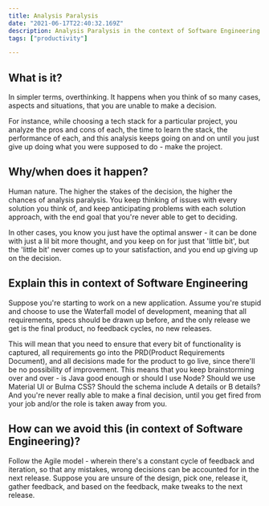 ```yaml
---
title: Analysis Paralysis
date: "2021-06-17T22:40:32.169Z"
description: Analysis Paralysis in the context of Software Engineering
tags: ["productivity"]

---
```


## What is it?

In simpler terms, overthinking. It happens when you think of so many cases, aspects and situations, that you are unable to make a decision.

For instance, while choosing a tech stack for a particular project, you analyze the pros and cons of each, the time to learn the stack, the performance of each, and this analysis keeps going on and on until you just give up doing what you were supposed to do - make the project.

## Why/when does it happen?

Human nature. The higher the stakes of the decision, the higher the chances of analysis paralysis. You keep thinking of issues with every solution you think of, and keep anticipating problems with each solution approach, with the end goal that you're never able to get to deciding.

In other cases, you know you just have the optimal answer - it can be done with just a lil bit more thought, and you keep on for just that 'little bit', but the 'little bit' never comes up to your satisfaction, and you end up giving up on the decision.

## Explain this in context of Software Engineering

Suppose you're starting to work on a new application. Assume you're stupid and choose to use the Waterfall model of development, meaning that all requirements, specs should be drawn up before, and the only release we get is the final product, no feedback cycles, no new releases.

This will mean that you need to ensure that every bit of functionality is captured, all requirements go into the PRD(Product Requirements Document), and all decisions made for the product to go live, since there'll be no possibility of improvement. This means that you keep brainstorming over and over - is Java good enough or should I use Node? Should we use Material UI or Bulma CSS? Should the schema include A details or B details? And you're never really able to make a final decision, until you get fired from your job and/or the role is taken away from you.

## How can we avoid this (in context of Software Engineering)?

Follow the Agile model - wherein there's a constant cycle of feedback and iteration, so that any mistakes, wrong decisions can be accounted for in the next release. Suppose you are unsure of the design, pick one, release it, gather feedback, and based on the feedback, make tweaks to the next release.